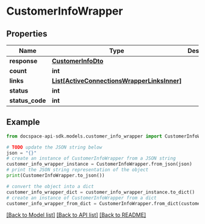 # CustomerInfoWrapper

## Properties

Name | Type | Description | Notes
------------ | ------------- | ------------- | -------------
**response** | [**CustomerInfoDto**](CustomerInfoDto.md) |  | [optional] 
**count** | **int** |  | [optional] 
**links** | [**List[ActiveConnectionsWrapperLinksInner]**](ActiveConnectionsWrapperLinksInner.md) |  | [optional] 
**status** | **int** |  | [optional] 
**status_code** | **int** |  | [optional] 

## Example

```python
from docspace-api-sdk.models.customer_info_wrapper import CustomerInfoWrapper

# TODO update the JSON string below
json = "{}"
# create an instance of CustomerInfoWrapper from a JSON string
customer_info_wrapper_instance = CustomerInfoWrapper.from_json(json)
# print the JSON string representation of the object
print(CustomerInfoWrapper.to_json())

# convert the object into a dict
customer_info_wrapper_dict = customer_info_wrapper_instance.to_dict()
# create an instance of CustomerInfoWrapper from a dict
customer_info_wrapper_from_dict = CustomerInfoWrapper.from_dict(customer_info_wrapper_dict)
```
[[Back to Model list]](../README.md#documentation-for-models) [[Back to API list]](../README.md#documentation-for-api-endpoints) [[Back to README]](../README.md)


